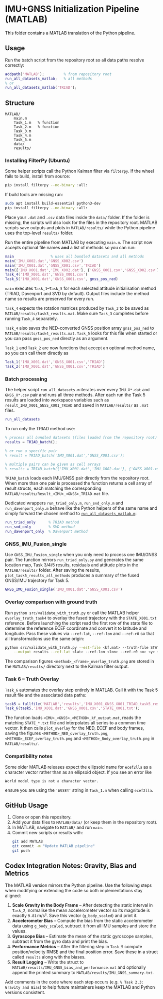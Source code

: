 # IMU+GNSS Initialization Pipeline (MATLAB)

This folder contains a MATLAB translation of the Python pipeline.

## Usage

Run the batch script from the repository root so all data paths resolve
correctly:

```matlab
addpath('MATLAB');         % from repository root
run_all_datasets_matlab;   % all methods
% or
run_all_datasets_matlab('TRIAD');
```

## Structure

```
MATLAB/
    main.m
    Task_1.m   % function
    Task_2.m   % function
    Task_3.m
    Task_4.m
    Task_5.m
    data/
    results/
```

### Installing FilterPy (Ubuntu)

Some helper scripts call the Python Kalman filter via `filterpy`. If the wheel fails
to build, install from source:

```bash
pip install filterpy --no-binary :all:
```

If build tools are missing run:

```bash
sudo apt install build-essential python3-dev
pip install filterpy --no-binary :all:
```

Place your `.dat` and `.csv` data files inside the `data/` folder. If the folder is
missing, the scripts will also look for the files in the repository root. MATLAB
scripts save outputs and plots in `MATLAB/results/` while the Python pipeline
uses the top-level `results/` folder.

Run the entire pipeline from MATLAB by executing `main.m`. The script now
accepts optional file names **and** a list of methods so you can run:

```matlab
main                 % uses all bundled datasets and all methods
main('IMU_X002.dat','GNSS_X002.csv')
main('IMU_X001.dat','GNSS_X001.csv','TRIAD')
main({'IMU_X001.dat','IMU_X002.dat'}, {'GNSS_X001.csv','GNSS_X002.csv'}, {'SVD'})
Task_4('IMU_X001.dat','GNSS_X001.csv')
Task_5('IMU_X001.dat','GNSS_X001.csv', gnss_pos_ned)
```

`main` executes `Task_1`–`Task_5` for each selected attitude initialisation
method (TRIAD, Davenport and SVD by default). Output files include the
method name so results are preserved for every run.

`Task_4` expects the rotation matrices produced by `Task_3` to be saved as
`MATLAB/results/task3_results.mat`. Make sure `Task_3` completes before running
`Task_4` separately.

`Task_4` also saves the NED-converted GNSS position array `gnss_pos_ned` to
`MATLAB/results/task4_results.mat`.
`Task_5` looks for this file when started or you can pass `gnss_pos_ned`
directly as an argument.

`Task_1` and `Task_2` are now functions that accept an optional method name,
so you can call them directly as
```matlab
Task_1('IMU_X001.dat','GNSS_X001.csv','TRIAD')
Task_2('IMU_X001.dat','GNSS_X001.csv','TRIAD')
```


### Batch processing
The helper script `run_all_datasets.m` iterates over every `IMU_X*.dat` and `GNSS_X*.csv` pair and runs all three methods. After each run the Task 5 results are loaded into workspace variables such as `result_IMU_X001_GNSS_X001_TRIAD` and saved in `MATLAB/results/` as `.mat` files.

```matlab
run_all_datasets
```

To run only the TRIAD method use:

```matlab
% process all bundled datasets (files loaded from the repository root)
results = TRIAD_batch();

% or run a specific pair
% result = TRIAD_batch('IMU_X001.dat','GNSS_X001.csv');

% multiple pairs can be given as cell arrays
% results = TRIAD_batch({'IMU_X001.dat','IMU_X002.dat'}, {'GNSS_X001.csv','GNSS_X002.csv'});
```

`TRIAD_batch` loads each IMU/GNSS pair directly from the repository root.
When more than one pair is processed the function returns a cell array of
result structs, each matching the corresponding
`MATLAB/results/Result_<IMU>_<GNSS>_TRIAD.mat` file.

Dedicated wrappers `run_triad_only.m`, `run_svd_only.m` and
`run_davenport_only.m` behave like the Python helpers of the same name and
simply forward the chosen method to [`run_all_datasets_matlab.m`](run_all_datasets_matlab.m):

```matlab
run_triad_only      % TRIAD method
run_svd_only        % SVD method
run_davenport_only  % Davenport method
```

### GNSS_IMU_Fusion_single

Use `GNSS_IMU_Fusion_single` when you only need to process one IMU/GNSS pair.
The function mirrors `run_triad_only.py` and generates the same location map,
Task 3/4/5 results, residuals and attitude plots in the `MATLAB/results/` folder.
After saving the results, `plot_task5_results_all_methods` produces a
summary of the fused GNSS/IMU trajectory for Task 5.

```matlab
GNSS_IMU_Fusion_single('IMU_X001.dat','GNSS_X001.csv')
```

### Overlay comparison with ground truth

Run `python src/validate_with_truth.py` or call the MATLAB helper
`overlay_truth_task4` to overlay the fused trajectory with the
`STATE_X001.txt` reference. Before launching the script read the first row of
the state file to determine the reference ECEF coordinate and convert it to
latitude and longitude. Pass these values via `--ref-lat`, `--ref-lon` and
`--ref-r0` so that all transformations use the same origin:

```bash
python src/validate_with_truth.py --est-file <kf.mat> --truth-file STATE_X001.txt \
    --output results --ref-lat <lat> --ref-lon <lon> --ref-r0 <x> <y> <z>
```

The comparison figures `<method>_<frame>_overlay_truth.png` are stored in the
`MATLAB/results/` directory next to the Kalman filter output.

### Task 6 – Truth Overlay

`Task_6` automates the overlay step entirely in MATLAB. Call it with the
Task 5 result file and the associated data paths:

```matlab
task5 = fullfile('MATLAB','results','IMU_X001_GNSS_X001_TRIAD_task5_results.mat');
Task_6(task5,'IMU_X001.dat','GNSS_X001.csv','STATE_X001.txt');
```

The function loads `<IMU>_<GNSS>_<METHOD>_kf_output.mat`, reads the matching
`STATE_*.txt` file and interpolates all series to a common time vector. It
then calls `plot_overlay` for the NED, ECEF and body frames, saving the
figures `<METHOD>_NED_overlay_truth.png`, `<METHOD>_ECEF_overlay_truth.png`
and `<METHOD>_Body_overlay_truth.png` in `MATLAB/results/`.

### Compatibility notes

Some older MATLAB releases expect the ellipsoid name for `ecef2lla` as a
character vector rather than as an ellipsoid object. If you see an error like
```
World model type is not a character vector.
```
ensure you are using the `'WGS84'` string in `Task_1.m` when calling
`ecef2lla`.

## GitHub Usage

1. Clone or open this repository.
2. Add your data files to `MATLAB/data/` (or keep them in the repository
   root).
3. In MATLAB, navigate to `MATLAB/` and run `main`.
4. Commit new scripts or results with:
   ```bash
   git add MATLAB
   git commit -m "Update MATLAB pipeline"
   git push
   ```

## Codex Integration Notes: Gravity, Bias and Metrics

The MATLAB version mirrors the Python pipeline. Use the following steps when
modifying or extending the code so both implementations stay aligned:

1. **Scale Gravity in the Body Frame** – After detecting the static interval in
   `Task_2`, normalise the mean accelerometer vector so its magnitude is exactly
   `9.81` m/s². Save this vector (`g_body_scaled`) and print it.
2. **Accelerometer Bias** – Compute the bias from the static accelerometer data
   using `g_body_scaled`, subtract it from all IMU samples and store the values.
3. **Gyroscope Bias** – Estimate the mean of the static gyroscope samples,
   subtract it from the gyro data and print the bias.
4. **Performance Metrics** – After the filtering step in `Task_5` compute
   position/velocity RMSE and the final position error. Save these in a struct
   called `results` along with the biases.
5. **Result Logging** – Write the struct to
   `MATLAB/results/IMU_GNSS_bias_and_performance.mat` and optionally append the printed
   summary to `MATLAB/results/IMU_GNSS_summary.txt`.

Add comments in the code where each step occurs (e.g. `% Task 2.3: Gravity and
Bias`) to help future maintainers keep the MATLAB and Python versions
consistent.
